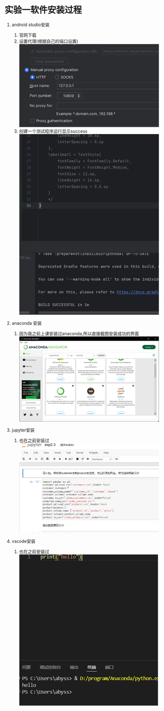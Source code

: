 # 实验一软件安装过程

1. android studio安装
   1. 官网下载
   2. 设置代理(根据自己的端口设置)
   ![代理设置](proxy.png)
   3. 创建一个测试程序运行显示success
   ![测试程序](androidrun.png)

2. anaconda 安装
   1. 因为我之前上课安装过anaconda,所以直接截图安装成功的界面
   ![anaconda](anaconda.png)
3. jupyter安装
   1. 也在之前安装过
   ![jupyter](jupyter.png)
4. vscode安装
   1. 也在之前安装过
   ![vscode](vscode.png)